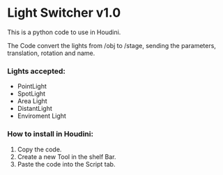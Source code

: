 # Light Switcher v1.0
This is a python code to use in Houdini.

The Code convert the lights from /obj to /stage, sending the parameters, translation, rotation and name.

### Lights accepted:
- PointLight
- SpotLight
- Area Light
- DistantLight
- Enviroment Light

### How to install in Houdini: 
1. Copy the code.
2. Create a new Tool in the shelf Bar.
3. Paste the code into the Script tab.
